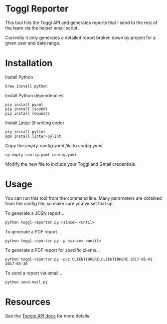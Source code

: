 # Toggl Reporter
This tool hits the Toggl API and generates reports that I send to the rest
of the team via the helper email script.

Currently it only generates a detailed report broken down by project
for a given user and date range.

# Installation

Install Python

    brew install python

Install Python dependencies

    pip install pyaml
    pip install iso8601
    pip install requests

Install [Linter](https://github.com/AtomLinter/linter-pylint) (if writing code)

    pip install pylint
    apm install linter-pylint

Copy the _empty-config.yaml file_ to _config.yaml_.

    cp empty-config.yaml config.yaml

Modify the new file to include your Toggl and Gmail credentials.

# Usage

You can run this tool from the command line. Many parameters are obtained
from the config file, so make sure you've set that up.

To generate a JOSN report...

    python toggl-reporter.py <since> <until>

To generate a PDF report...

    python toggl-reporter.py -p <since> <until>

To generate a PDF report for specific clients...

    python toggl-reporter.py -pvc CLIENTIDHERE,CLIENTIDHERE 2017-05-01 2017-05-30

To send a report via email...

    python send-mail.py

# Resources

See the [Toggle API docs](https://github.com/toggl/toggl_api_docs) for more details.
